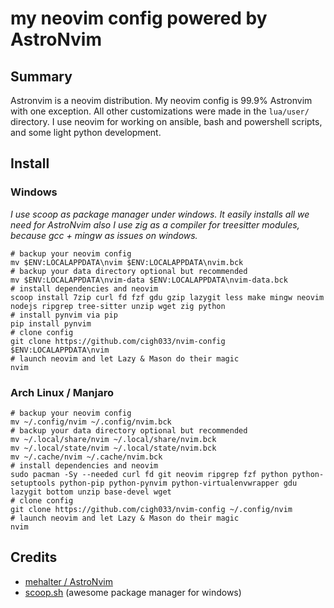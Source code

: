 # my neovim config powered by AstroNvim
## Summary
Astronvim is a neovim distribution. My neovim config is 99.9% Astronvim with one exception. All other customizations were made in the `lua/user/` directory. I use neovim for working on ansible, bash and powershell scripts, and some light python development.
## Install
### Windows
*I use scoop as package manager under windows. It easily installs all we need for AstroNvim also I use zig as a compiler for treesitter modules, because gcc + mingw as issues on windows.*
```shell
# backup your neovim config
mv $ENV:LOCALAPPDATA\nvim $ENV:LOCALAPPDATA\nvim.bck
# backup your data directory optional but recommended
mv $ENV:LOCALAPPDATA\nvim-data $ENV:LOCALAPPDATA\nvim-data.bck
# install dependencies and neovim
scoop install 7zip curl fd fzf gdu gzip lazygit less make mingw neovim nodejs ripgrep tree-sitter unzip wget zig python
# install pynvim via pip
pip install pynvim
# clone config
git clone https://github.com/cigh033/nvim-config $ENV:LOCALAPPDATA\nvim
# launch neovim and let Lazy & Mason do their magic
nvim
```
### Arch Linux / Manjaro
```shell
# backup your neovim config
mv ~/.config/nvim ~/.config/nvim.bck
# backup your data directory optional but recommended
mv ~/.local/share/nvim ~/.local/share/nvim.bck
mv ~/.local/state/nvim ~/.local/state/nvim.bck
mv ~/.cache/nvim ~/.cache/nvim.bck
# install dependencies and neovim
sudo pacman -Sy --needed curl fd git neovim ripgrep fzf python python-setuptools python-pip python-pynvim python-virtualenvwrapper gdu lazygit bottom unzip base-devel wget
# clone config
git clone https://github.com/cigh033/nvim-config ~/.config/nvim
# launch neovim and let Lazy & Mason do their magic
nvim
```
## Credits
* [mehalter / AstroNvim](https://github.com/AstroNvim/AstroNvim/)
* [scoop.sh](https://scoop.sh) (awesome package manager for windows)
